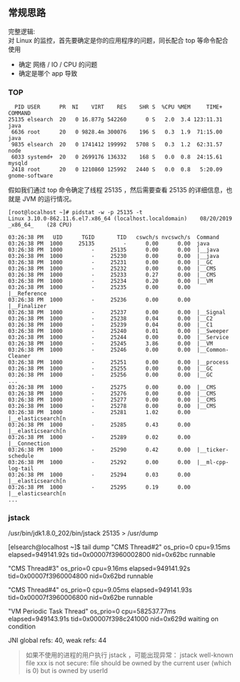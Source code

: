 
## 常规思路

完整逻辑:  
对 Linux 的监控，首先要确定是你的应用程序的问题，同长配合 top 等命令配合使用  
- 确定 网络 / IO / CPU 的问题  
- 确定是哪个 app 导致  

### TOP

```
  PID USER      PR  NI    VIRT    RES    SHR S  %CPU %MEM     TIME+ COMMAND                                                                                                          
25135 elsearch  20   0 16.877g 542260      0 S   2.0  3.4 123:11.31 java                                                                                                             
 6636 root      20   0 9828.4m 300076    196 S   0.3  1.9  71:15.00 java                                                                                                             
 9835 elsearch  20   0 1741412 199992   5708 S   0.3  1.2  62:31.57 node                                                                                                             
 6033 systemd+  20   0 2699176 136332    168 S   0.0  0.8  24:15.61 mysqld                                                                                                           
 2418 root      20   0 1210860 125992   2440 S   0.0  0.8   5:20.09 gnome-software  
```

假如我们通过 top 命令确定了线程 25135 ，然后需要查看 25135 的详细信息，也就是 JVM 的运行情况。  

```
[root@localhost ~]# pidstat -w -p 25135 -t
Linux 3.10.0-862.11.6.el7.x86_64 (localhost.localdomain) 	08/20/2019 	_x86_64_	(28 CPU)

03:26:38 PM   UID      TGID       TID   cswch/s nvcswch/s  Command
03:26:38 PM  1000     25135         -      0.00      0.00  java
03:26:38 PM  1000         -     25135      0.00      0.00  |__java
03:26:38 PM  1000         -     25230      0.00      0.00  |__java
03:26:38 PM  1000         -     25231      0.00      0.00  |__GC
03:26:38 PM  1000         -     25232      0.00      0.00  |__CMS
03:26:38 PM  1000         -     25233      0.27      0.00  |__CMS
03:26:38 PM  1000         -     25234      0.20      0.00  |__VM
03:26:38 PM  1000         -     25235      0.00      0.00  |__Reference
03:26:38 PM  1000         -     25236      0.00      0.00  |__Finalizer
03:26:38 PM  1000         -     25237      0.00      0.00  |__Signal
03:26:38 PM  1000         -     25238      0.04      0.00  |__C2
03:26:38 PM  1000         -     25239      0.04      0.00  |__C1
03:26:38 PM  1000         -     25240      0.01      0.00  |__Sweeper
03:26:38 PM  1000         -     25244      0.00      0.00  |__Service
03:26:38 PM  1000         -     25245      3.86      0.00  |__VM
03:26:38 PM  1000         -     25246      0.00      0.00  |__Common-Cleaner
03:26:38 PM  1000         -     25251      0.00      0.00  |__process
03:26:38 PM  1000         -     25255      0.00      0.00  |__GC
03:26:38 PM  1000         -     25256      0.00      0.00  |__GC
...
03:26:38 PM  1000         -     25275      0.00      0.00  |__CMS
03:26:38 PM  1000         -     25276      0.00      0.00  |__CMS
03:26:38 PM  1000         -     25277      0.00      0.00  |__CMS
03:26:38 PM  1000         -     25278      0.00      0.00  |__CMS
03:26:38 PM  1000         -     25281      1.02      0.00  |__elasticsearch[n
03:26:38 PM  1000         -     25285      0.43      0.00  |__elasticsearch[n
03:26:38 PM  1000         -     25289      0.02      0.00  |__Connection
03:26:38 PM  1000         -     25290      0.42      0.00  |__ticker-schedule
03:26:38 PM  1000         -     25292      0.00      0.00  |__ml-cpp-log-tail
03:26:38 PM  1000         -     25294      0.03      0.00  |__elasticsearch[n
03:26:38 PM  1000         -     25295      0.19      0.00  |__elasticsearch[n
...
```

### jstack

/usr/bin/jdk1.8.0_202/bin/jstack 25135 > /usr/dump

[elsearch@localhost ~]$ tail dump 
"CMS Thread#2" os_prio=0 cpu=9.15ms elapsed=949141.92s tid=0x00007f3960002800 nid=0x62bc runnable  

"CMS Thread#3" os_prio=0 cpu=9.16ms elapsed=949141.92s tid=0x00007f3960004800 nid=0x62bd runnable  

"CMS Thread#4" os_prio=0 cpu=9.05ms elapsed=949141.93s tid=0x00007f3960006800 nid=0x62be runnable  

"VM Periodic Task Thread" os_prio=0 cpu=582537.77ms elapsed=949143.91s tid=0x00007f398c241000 nid=0x629d waiting on condition  

JNI global refs: 40, weak refs: 44

> 如果不使用的进程的用户执行 jstack ，可能出现异常： jstack well-known file xxx is not secure: file should be owned by the current user (which is 0) but is owned by userId

### 